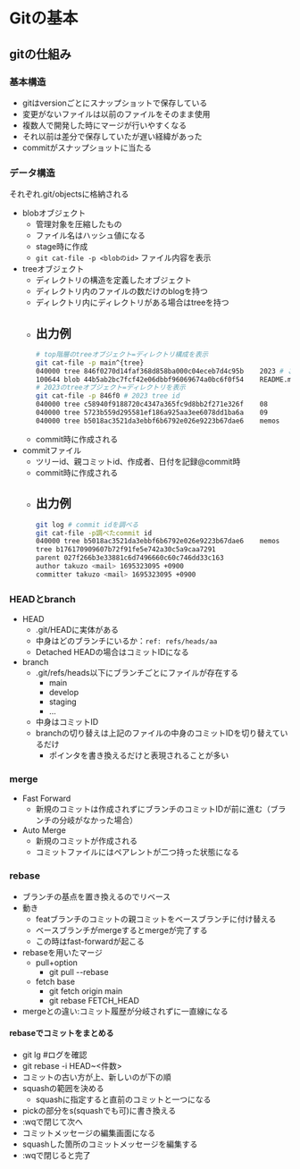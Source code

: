 # Gitの基本

## gitの仕組み
### 基本構造
- gitはversionごとにスナップショットで保存している
- 変更がないファイルは以前のファイルをそのまま使用
- 複数人で開発した時にマージが行いやすくなる
- それ以前は差分で保存していたが遅い経緯があった
- commitがスナップショットに当たる
### データ構造
それぞれ.git/objectsに格納される
- blobオブジェクト
    - 管理対象を圧縮したもの
    - ファイル名はハッシュ値になる
    - stage時に作成
    - `git cat-file -p <blobのid>` ファイル内容を表示
- treeオブジェクト
    - ディレクトリの構造を定義したオブジェクト
    - ディレクトリ内のファイルの数だけのblogを持つ
    - ディレクトリ内にディレクトリがある場合はtreeを持つ
    - 出力例
        - 
        ```sh
        # top階層のtreeオブジェクト=ディレクトリ構成を表示
        git cat-file -p main^{tree} 
        040000 tree 846f0270d14faf368d858ba000c04eceb7d4c95b    2023 # これはディレクトリ
        100644 blob 44b5ab2bc7fcf42e06dbbf96069674a0bc6f0f54    README.md
        # 2023のtreeオブジェクト=ディレクトリを表示
        git cat-file -p 846f0 # 2023 tree id
        040000 tree c58940f9188720c4347a365fc9d8bb2f271e326f    08
        040000 tree 5723b559d295581ef186a925aa3ee6078dd1ba6a    09
        040000 tree b5018ac3521da3ebbf6b6792e026e9223b67dae6    memos
        ```
    - commit時に作成される
- commitファイル
    - ツリーid、親コミットid、作成者、日付を記録@commit時
    - commit時に作成される
    - 出力例
        - 
        ```sh
        git log # commit idを調べる
        git cat-file -p調べたcommit id 
        040000 tree b5018ac3521da3ebbf6b6792e026e9223b67dae6    memos
        tree b176170909607b72f91fe5e742a30c5a9caa7291
        parent 027f266b3e33881c6d7496660c60c746dd33c163
        author takuzo <mail> 1695323095 +0900
        committer takuzo <mail> 1695323095 +0900
        ```
### HEADとbranch
- HEAD
    - .git/HEADに実体がある
    - 中身はどのブランチにいるか：`ref: refs/heads/aa`
    - Detached HEADの場合はコミットIDになる 
- branch
    - .git/refs/heads以下にブランチごとにファイルが存在する
        - main
        - develop
        - staging
        - ...
    - 中身はコミットID
    - branchの切り替えは上記のファイルの中身のコミットIDを切り替えているだけ
        - ポインタを書き換えるだけと表現されることが多い
### merge
- Fast Forward
    - 新規のコミットは作成されずにブランチのコミットIDが前に進む（ブランチの分岐がなかった場合）
- Auto Merge
    - 新規のコミットが作成される
    - コミットファイルにはペアレントが二つ持った状態になる

### rebase
- ブランチの基点を置き換えるのでリベース
- 動き
    - featブランチのコミットの親コミットをベースブランチに付け替える
    - ベースブランチがmergeするとmergeが完了する
    - この時はfast-forwardが起こる
- rebaseを用いたマージ
    - pull+option
        - git pull --rebase
    - fetch base
        - git fetch origin main
        - git rebase FETCH_HEAD
- mergeとの違い:コミット履歴が分岐されずに一直線になる
#### rebaseでコミットをまとめる
- git lg #ログを確認
- git rebase -i HEAD~<件数>
- コミットの古い方が上、新しいのが下の順
- squashの範囲を決める
    - squashに指定すると直前のコミットと一つになる
- pickの部分をs(squashでも可)に書き換える
- :wqで閉じて次へ
- コミットメッセージの編集画面になる
- squashした箇所のコミットメッセージを編集する
- :wqで閉じると完了